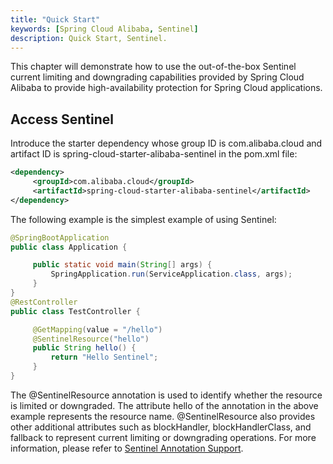 ```yaml
---
title: "Quick Start"
keywords: [Spring Cloud Alibaba, Sentinel]
description: Quick Start, Sentinel.
---
```


This chapter will demonstrate how to use the out-of-the-box Sentinel current limiting and downgrading capabilities provided by Spring Cloud Alibaba to provide high-availability protection for Spring Cloud applications.

## Access Sentinel

Introduce the starter dependency whose group ID is com.alibaba.cloud and artifact ID is spring-cloud-starter-alibaba-sentinel in the pom.xml file:

```xml
<dependency>
     <groupId>com.alibaba.cloud</groupId>
     <artifactId>spring-cloud-starter-alibaba-sentinel</artifactId>
</dependency>
```

The following example is the simplest example of using Sentinel:

```java
@SpringBootApplication
public class Application {

     public static void main(String[] args) {
         SpringApplication.run(ServiceApplication.class, args);
     }
}
@RestController
public class TestController {

     @GetMapping(value = "/hello")
     @SentinelResource("hello")
     public String hello() {
         return "Hello Sentinel";
     }
}
```

The @SentinelResource annotation is used to identify whether the resource is limited or downgraded. The attribute hello of the annotation in the above example represents the resource name. @SentinelResource also provides other additional attributes such as blockHandler, blockHandlerClass, and fallback to represent current limiting or downgrading operations. For more information, please refer to [Sentinel Annotation Support](https://github.com/alibaba/Sentinel/wiki/%E6%B3%A8%E8%A7%A3%E6%94%AF%E6%8C%81).